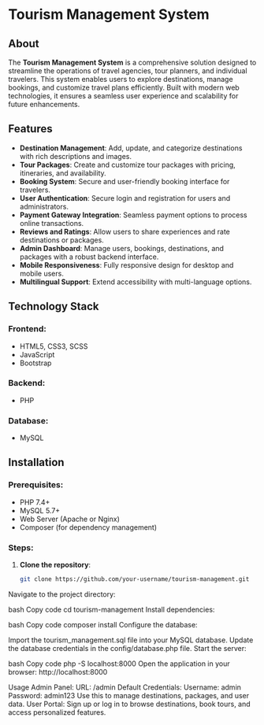 # Tourism Management System

## About

The **Tourism Management System** is a comprehensive solution designed to streamline the operations of travel agencies, tour planners, and individual travelers. This system enables users to explore destinations, manage bookings, and customize travel plans efficiently. Built with modern web technologies, it ensures a seamless user experience and scalability for future enhancements.

## Features

- **Destination Management**: Add, update, and categorize destinations with rich descriptions and images.
- **Tour Packages**: Create and customize tour packages with pricing, itineraries, and availability.
- **Booking System**: Secure and user-friendly booking interface for travelers.
- **User Authentication**: Secure login and registration for users and administrators.
- **Payment Gateway Integration**: Seamless payment options to process online transactions.
- **Reviews and Ratings**: Allow users to share experiences and rate destinations or packages.
- **Admin Dashboard**: Manage users, bookings, destinations, and packages with a robust backend interface.
- **Mobile Responsiveness**: Fully responsive design for desktop and mobile users.
- **Multilingual Support**: Extend accessibility with multi-language options.

## Technology Stack

### Frontend:
- HTML5, CSS3, SCSS
- JavaScript
- Bootstrap

### Backend:
- PHP

### Database:
- MySQL

## Installation

### Prerequisites:
- PHP 7.4+
- MySQL 5.7+
- Web Server (Apache or Nginx)
- Composer (for dependency management)

### Steps:

1. **Clone the repository**:
   ```bash
   git clone https://github.com/your-username/tourism-management.git
Navigate to the project directory:

bash
Copy code
cd tourism-management
Install dependencies:

bash
Copy code
composer install
Configure the database:

Import the tourism_management.sql file into your MySQL database.
Update the database credentials in the config/database.php file.
Start the server:

bash
Copy code
php -S localhost:8000
Open the application in your browser: http://localhost:8000

Usage
Admin Panel:
URL: /admin
Default Credentials:
Username: admin
Password: admin123
Use this to manage destinations, packages, and user data.
User Portal:
Sign up or log in to browse destinations, book tours, and access personalized features.











